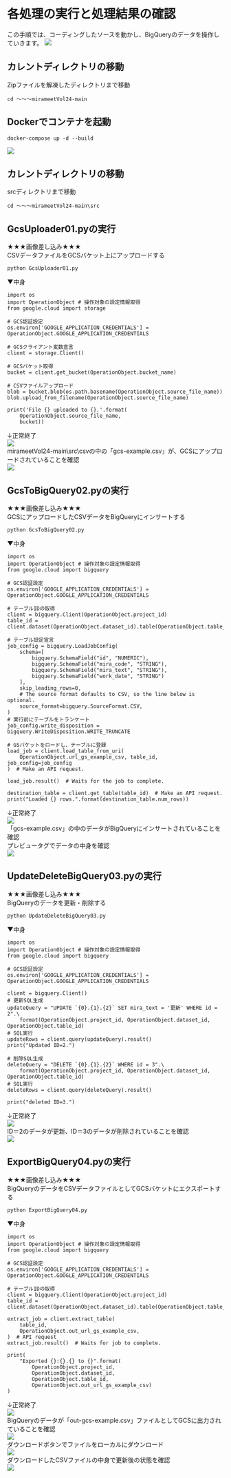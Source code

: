 # 各処理の実行と処理結果の確認  
この手順では、コーディングしたソースを動かし、BigQueryのデータを操作していきます。
![](img/draw_flow_3.png)  


## カレントディレクトリの移動  
Zipファイルを解凍したディレクトリまで移動  
```
cd ～～～mirameetVol24-main
```

## Dockerでコンテナを起動  
```
docker-compose up -d --build
```
![](img/docker-build.png)  

## カレントディレクトリの移動  
srcディレクトリまで移動  
```
cd ～～～mirameetVol24-main\src
```

## GcsUploader01.pyの実行  
★★★画像差し込み★★★  
CSVデータファイルをGCSバケット上にアップロードする  
```
python GcsUploader01.py
```
▼中身
```
import os
import OperationObject # 操作対象の設定情報取得
from google.cloud import storage

# GCS認証設定
os.environ['GOOGLE_APPLICATION_CREDENTIALS'] = OperationObject.GOOGLE_APPLICATION_CREDENTIALS

# GCSクライアント変数宣言
client = storage.Client()

# GCSバケット取得
bucket = client.get_bucket(OperationObject.bucket_name)

# CSVファイルアップロード
blob = bucket.blob(os.path.basename(OperationObject.source_file_name))
blob.upload_from_filename(OperationObject.source_file_name)

print('File {} uploaded to {}.'.format(
    OperationObject.source_file_name,
    bucket))
```
↓正常終了  
![](img/01py01.png)  
mirameetVol24-main\src\csvの中の「gcs-example.csv」が、GCSにアップロードされていることを確認  
![](img/01py02.png)  

## GcsToBigQuery02.pyの実行  
★★★画像差し込み★★★  
GCSにアップロードしたCSVデータをBigQueryにインサートする  
```
python GcsToBigQuery02.py
```
▼中身
```
import os
import OperationObject # 操作対象の設定情報取得
from google.cloud import bigquery

# GCS認証設定
os.environ['GOOGLE_APPLICATION_CREDENTIALS'] = OperationObject.GOOGLE_APPLICATION_CREDENTIALS

# テーブルIDの取得
client = bigquery.Client(OperationObject.project_id)
table_id = client.dataset(OperationObject.dataset_id).table(OperationObject.table_id)

# テーブル設定宣言
job_config = bigquery.LoadJobConfig(
    schema=[
        bigquery.SchemaField("id", "NUMERIC"),
        bigquery.SchemaField("mira_code", "STRING"),
        bigquery.SchemaField("mira_text", "STRING"),
        bigquery.SchemaField("work_date", "STRING")
    ],
    skip_leading_rows=0,
    # The source format defaults to CSV, so the line below is optional.
    source_format=bigquery.SourceFormat.CSV,
)
# 実行前にテーブルをトランケート
job_config.write_disposition = bigquery.WriteDisposition.WRITE_TRUNCATE

# GSバケットをロードし、テーブルに登録
load_job = client.load_table_from_uri(
    OperationObject.url_gs_example_csv, table_id, job_config=job_config
)  # Make an API request.

load_job.result()  # Waits for the job to complete.

destination_table = client.get_table(table_id)  # Make an API request.
print("Loaded {} rows.".format(destination_table.num_rows))

```
↓正常終了  
![](img/02py01.png)  
「gcs-example.csv」の中のデータがBigQueryにインサートされていることを確認  
プレビュータグでデータの中身を確認  
![](img/02py03.png)  

## UpdateDeleteBigQuery03.pyの実行  
★★★画像差し込み★★★  
BigQueryのデータを更新・削除する  
```
python UpdateDeleteBigQuery03.py
```
▼中身
```
import os
import OperationObject # 操作対象の設定情報取得
from google.cloud import bigquery

# GCS認証設定
os.environ['GOOGLE_APPLICATION_CREDENTIALS'] = OperationObject.GOOGLE_APPLICATION_CREDENTIALS

client = bigquery.Client()
# 更新SQL生成
updateQuery = "UPDATE `{0}.{1}.{2}` SET mira_text = '更新' WHERE id = 2".\
    format(OperationObject.project_id, OperationObject.dataset_id, OperationObject.table_id)
# SQL実行
updateRows = client.query(updateQuery).result()
print("Updated ID=2.")

# 削除SQL生成
deleteQuery = "DELETE `{0}.{1}.{2}` WHERE id = 3".\
    format(OperationObject.project_id, OperationObject.dataset_id, OperationObject.table_id)
# SQL実行
deleteRows = client.query(deleteQuery).result()

print("deleted ID=3.")
```
↓正常終了  
![](img/03py01.png)  
ID＝2のデータが更新、ID＝3のデータが削除されていることを確認  
![](img/03py02.png)  

## ExportBigQuery04.pyの実行  
★★★画像差し込み★★★  
BigQueryのデータをCSVデータファイルとしてGCSバケットにエクスポートする  
```
python ExportBigQuery04.py
```
▼中身
```
import os
import OperationObject # 操作対象の設定情報取得
from google.cloud import bigquery

# GCS認証設定
os.environ['GOOGLE_APPLICATION_CREDENTIALS'] = OperationObject.GOOGLE_APPLICATION_CREDENTIALS

# テーブルIDの取得
client = bigquery.Client(OperationObject.project_id)
table_id = client.dataset(OperationObject.dataset_id).table(OperationObject.table_id)

extract_job = client.extract_table(
    table_id,
    OperationObject.out_url_gs_example_csv,
)  # API request
extract_job.result()  # Waits for job to complete.

print(
    "Exported {}:{}.{} to {}".format(
        OperationObject.project_id,
        OperationObject.dataset_id,
        OperationObject.table_id,
        OperationObject.out_url_gs_example_csv)
)
```
↓正常終了  
![](img/04py01.png)  
BigQueryのデータが「out-gcs-example.csv」ファイルとしてGCSに出力されていることを確認  
![](img/04py02.png)  
ダウンロードボタンでファイルをローカルにダウンロード  
![](img/04py03.png)  
ダウンロードしたCSVファイルの中身で更新後の状態を確認  
![](img/04py04.png)  

